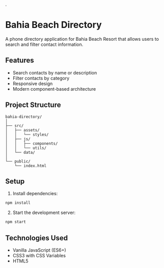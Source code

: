 .


# Bahia Beach Directory

A phone directory application for Bahia Beach Resort that allows users to search and filter contact information.

## Features

- Search contacts by name or description
- Filter contacts by category
- Responsive design
- Modern component-based architecture

## Project Structure

```
bahia-directory/
│
├── src/
│   ├── assets/
│   │   └── styles/
│   ├── js/
│   │   ├── components/
│   │   └── utils/
│   └── data/
│
└── public/
    └── index.html
```

## Setup

1. Install dependencies:

```bash
npm install
```

2. Start the development server:

```bash
npm start
```

## Technologies Used

- Vanilla JavaScript (ES6+)
- CSS3 with CSS Variables
- HTML5
